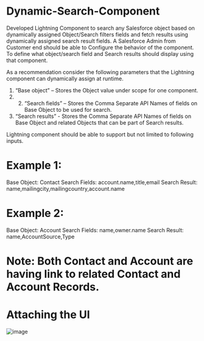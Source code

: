 # Dynamic-Search-Component
Developed Lightning Component to search any Salesforce object based on dynamically assigned Object/Search filters fields and fetch results using dynamically assigned search result fields. 
A Salesforce Admin from Customer end should be able to Configure the behavior of the component. To define what object/search field and Search results should display using that component.

As a recommendation consider the following parameters that the Lightning component can dynamically assign at runtime.

1. “Base object” – Stores the Object value under scope for one component.
2. 2. “Search fields” – Stores the Comma Separate API Names of fields on Base Object to be used for search.
3. “Search results” - Stores the Comma Separate API Names of fields on Base Object and related Objects that can be part of Search results.

Lightning component should be able to support but not limited to following inputs.
# Example 1:
Base Object: Contact
Search Fields: account.name,title,email
Search Result: name,mailingcity,mailingcountry,account.name

# Example 2:
Base Object: Account
Search Fields: name,owner.name
Search Result: name,AccountSource,Type

# Note: Both Contact and Account are having link to related Contact and Account Records. 

# Attaching the UI 
![image](https://github.com/Suvimal-Kundu/Dynamic-Search-Component/assets/70266779/3834e2e1-3da2-4999-baa5-c161ce122d9f)
